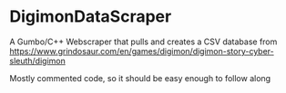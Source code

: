 # DigimonDataScraper
A Gumbo/C++ Webscraper that pulls and creates a CSV database from 
https://www.grindosaur.com/en/games/digimon/digimon-story-cyber-sleuth/digimon

Mostly commented code, so it should be easy enough to follow along
